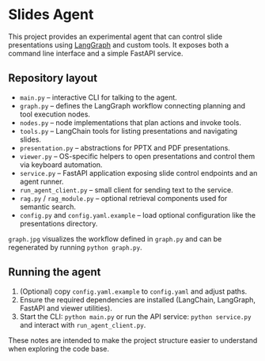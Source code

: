 # Slides Agent

This project provides an experimental agent that can control slide presentations using [LangGraph](https://github.com/langchain-ai/langgraph) and custom tools.
It exposes both a command line interface and a simple FastAPI service.

## Repository layout

- `main.py` – interactive CLI for talking to the agent.
- `graph.py` – defines the LangGraph workflow connecting planning and tool execution nodes.
- `nodes.py` – node implementations that plan actions and invoke tools.
- `tools.py` – LangChain tools for listing presentations and navigating slides.
- `presentation.py` – abstractions for PPTX and PDF presentations.
- `viewer.py` – OS-specific helpers to open presentations and control them via keyboard automation.
- `service.py` – FastAPI application exposing slide control endpoints and an agent runner.
- `run_agent_client.py` – small client for sending text to the service.
- `rag.py` / `rag_module.py` – optional retrieval components used for semantic search.
- `config.py` and `config.yaml.example` – load optional configuration like the presentations directory.

`graph.jpg` visualizes the workflow defined in `graph.py` and can be regenerated by running `python graph.py`.

## Running the agent

1. (Optional) copy `config.yaml.example` to `config.yaml` and adjust paths.
2. Ensure the required dependencies are installed (LangChain, LangGraph, FastAPI and viewer utilities).
3. Start the CLI: `python main.py` or run the API service: `python service.py` and interact with `run_agent_client.py`.

These notes are intended to make the project structure easier to understand when exploring the code base.
